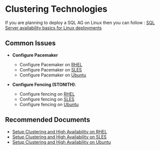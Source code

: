 <properties
    pageTitle="Clustering technologies"
    description="Clustering technologies"
    service="microsoft.compute"
    resource="virtualmachines"
    ms.author="ujpat,vadeveka,amamun"   
    authors="ujpat,vadeveka,AbdullahMSFT"
    displayOrder=""
    selfHelpType="generic"
    supportTopicIds="32740075"
    resourceTags="windowsSQL"
    productPesIds="16342"
    cloudEnvironments="Public, BlackForest, Fairfax, MoonCake, USSEC, USNAT"
    articleId="f57ac583-97a5-4dba-b3bc-df6ca8b9133c"
    ownershipId="AzureData_AzureSQLVM"
/>


# Clustering Technologies

If you are planning to deploy a SQL AG on Linux then you can follow : [SQL Server availability basics for Linux deployments](https://docs.microsoft.com/sql/linux/sql-server-linux-ha-basics?view=sql-server-ver15)<br> 

## Common Issues
* **Configure Pacemaker** 

  * Configure Pacemaker on [RHEL](https://docs.microsoft.com/sql/linux/sql-server-linux-availability-group-cluster-rhel?view=sql-server-ver15#configure-pacemaker)
  * Configure Pacemaker on [SLES](https://docs.microsoft.com/sql/linux/sql-server-linux-availability-group-cluster-sles?view=sql-server-ver15#install-and-configure-pacemaker-on-each-cluster-node)
  * Configure Pacemaker on [Ubuntu](https://docs.microsoft.com/sql/linux/sql-server-linux-availability-group-cluster-ubuntu?view=sql-server-ver15#install-and-configure-pacemaker-on-each-cluster-node)
    
  
* **Configure Fencing (STONITH)**:

  * Configure fencing on [RHEL](https://docs.microsoft.com/sql/linux/sql-server-linux-availability-group-cluster-rhel?view=sql-server-ver15#configure-pacemaker)
  * Configure fencing on [SLES](https://docs.microsoft.com/sql/linux/sql-server-linux-availability-group-cluster-sles?view=sql-server-ver15#install-and-configure-pacemaker-on-each-cluster-node)
  * Configure fencing on [Ubuntu](https://docs.microsoft.com/sql/linux/sql-server-linux-availability-group-cluster-ubuntu?view=sql-server-ver15#install-and-configure-pacemaker-on-each-cluster-node)


## **Recommended Documents**

* [Setup Clustering and High Availability on RHEL](https://docs.microsoft.com/sql/linux/sql-server-linux-availability-group-cluster-rhel?view=sql-server-ver15)<br>
* [Setup Clustering and High Availability on SLES](https://docs.microsoft.com/sql/linux/sql-server-linux-availability-group-cluster-sles?view=sql-server-ver15)<br>
* [Setup Clustering and High Availability on Ubuntu](https://docs.microsoft.com/sql/linux/sql-server-linux-availability-group-cluster-ubuntu?view=sql-server-ver15)<br>
